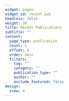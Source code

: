 ```yaml
---
widget: pages
widget_id: recent pub
headless: false
weight: 30
title: Recent Publications
subtitle: ""
content:
  page_type: publication
  count: 5
  offset: 0
  order: desc
  filters:
    tag: ""
    category: ""
    publication_type: ""
    author: ""
    exclude_featured: false
design:
  view: 4
---
```



